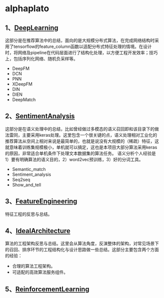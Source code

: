 # alphaplato

## 1、[DeepLearning](https://github.com/alphaplato/alphaplato/tree/master/DeepLearning)
   这部分是在推荐算法中的总结，面向的是大规模分布式算法，在完成网络结构时采用了tensorflow的feature_column函数以适配分布式特征处理的情境。在设计时，将网络及pipeline在代码层面进行了结构化处理，以方便工程开发效率；技巧上，包括序列化网络、随机负采样等。
   
* DeepFM
* DCN
* PNN
* XDeepFM
* DIN
* DIEN
* DeepMatch

## 2、[SentimentAnalysis](https://github.com/alphaplato/alphaplato/tree/master/SemanticAnalysis)
  这部分是在语义处理中的总结，比如曾经做过多模态的语义召回即和该目录下的做法雷同，主要采用keras处理。这里包含一个很关键的点，语义处理相对工业化的推荐算法从空间上相对来说是最简单的，也就是说没有大规模的（稀疏）特征，这就意味着训练集规模极小，单机就可以搞定，这也是本项目大部分算法采用keras的原因，非常适合单机条件下处理文本数据集的算法任务。
  语义分析个人经验是1）要有明确算法的语义目的，2）word2vec预训练，3）好的分词工具。
  
* Semantic_match
* Sentiment_analysis
* Seq2seq
* Show_and_tell

## 3、[FeatureEngineering](https://github.com/alphaplato/alphaplato/tree/master/FeatureEngineering)
  特征工程的反思与总结。

## 4、[IdealArchitecture](https://github.com/alphaplato/alphaplato/tree/master/IdealArchitecture)
  算法的工程架构反思与总结。这里会从算法角度，反演整体的架构，对常见场景下的召回、排序环节的工程结构化与设计思路做一些总结。这部分主要包含两个方面的经验：
  * 合理的算法工程架构。
  * 可适配的高效算法服务组件。

## 5、[ReinforcementLearning](https://github.com/alphaplato/alphaplato/tree/master/ReinforcementLearning)
